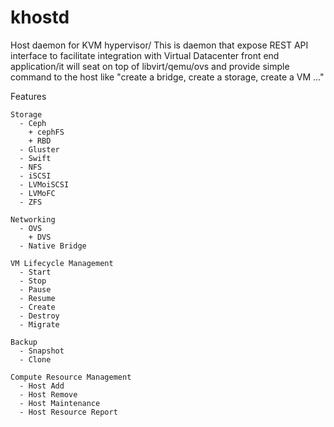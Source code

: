 khostd
======

Host daemon for KVM hypervisor/ This is daemon that expose REST API interface to facilitate integration with Virtual Datacenter front end application/it will seat on top of libvirt/qemu/ovs and provide simple command to the host like "create a bridge, create a storage, create a VM ..."

Features

    Storage
      - Ceph
        + cephFS
        + RBD
      - Gluster
      - Swift
      - NFS
      - iSCSI
      - LVMoiSCSI
      - LVMoFC
      - ZFS
    
    Networking
      - OVS
        + DVS
      - Native Bridge
    
    VM Lifecycle Management
      - Start
      - Stop
      - Pause
      - Resume
      - Create
      - Destroy
      - Migrate
    
    Backup
      - Snapshot
      - Clone
    
    Compute Resource Management
      - Host Add
      - Host Remove
      - Host Maintenance
      - Host Resource Report
      


